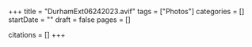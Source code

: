+++
title = "DurhamExt06242023.avif"
tags = ["Photos"]
categories = []
startDate = ""
draft = false
pages = []

citations = []
+++
